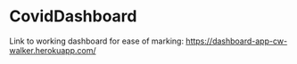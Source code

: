 # CovidDashboard

Link to working dashboard for ease of marking: https://dashboard-app-cw-walker.herokuapp.com/
